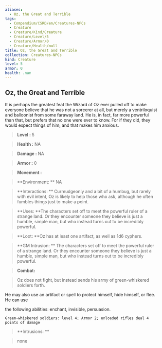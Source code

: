 ```yaml
---
aliases:
  - Oz, the Great and Terrible
tags:
  - Compendium/CSRD/en/Creatures-NPCs
  - Creature
  - Creature/Kind/Creature
  - Creature/Level/5
  - Creature/Armor/0
  - Creature/Health/null
title: Oz, the Great and Terrible
collection: Creatures-NPCs
kind: Creature
level: 5
armor: 0
health: .nan
---
```

## Oz, the Great and Terrible    
It is perhaps the greatest feat the Wizard of Oz ever pulled off to make everyone believe that he was not a sorcerer at all, but merely a ventriloquist and balloonist from some faraway land. He is, in fact, far more powerful than that, but prefers that no one were ever to know. For if they did, they would expect things of him, and that makes him anxious.    
  
    
> **Level :** 5    
> **Health :** NA    
> **Damage :** NA    
> **Armor :** 0    
> **Movement :**     
> **Environment: ** NA    
> **Interactions: ** Curmudgeonly and a bit of a humbug, but rarely with evil intent, Oz is likely to help those who ask, although he often fumbles things just to make a point.    
> **Uses: **The characters set off to meet the powerful ruler of a strange land. Or they encounter someone they believe is just a humble, simple man, but who instead turns out to be incredibly powerful.    
> **Loot: **Oz has at least one artifact, as well as 1d6 cyphers.    
> **GM Intrusion: ** The characters set off to meet the powerful ruler of a strange land. Or they encounter someone they believe is just a humble, simple man, but who instead turns out to be incredibly powerful.    
  
> **Combat:**   
> Oz does not fight, but instead sends his army of green-whiskered soldiers forth.  
He may also use an artifact or spell to protect himself, hide himself, or flee. He can use  
the following abilities: enchant, invisible, persuasion.  
	Green-whiskered soldiers: level 4; Armor 2; unloaded rifles deal 4 points of damage    
    
  
> **Intrusions: **   
> none    
